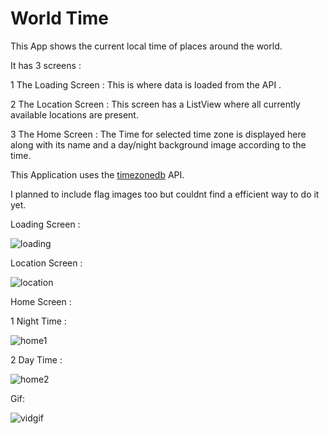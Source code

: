 # World Time

This App shows the current local time of places around the world.

It has 3 screens :

1  The Loading Screen  : This is where data is loaded from the API . 
                  
2  The Location Screen : This screen has a ListView where all currently available locations are present.
                  
3  The Home Screen     : The Time for  selected time zone is displayed here along with its name and a day/night background image according to the time.

This Application uses the [timezonedb](https://timezonedb.com/api) API.

I planned to include  flag images too but couldnt find a efficient way to do it yet.

Loading Screen :

![loading](https://user-images.githubusercontent.com/53505850/114239316-8ed56200-99a3-11eb-889f-0bd9a40a4188.png)

Location Screen :

![location](https://user-images.githubusercontent.com/53505850/114239461-bfb59700-99a3-11eb-875a-dca07733a3be.png)

Home Screen : 

1 Night Time :

![home1](https://user-images.githubusercontent.com/53505850/114239487-c80dd200-99a3-11eb-9a2c-535bc0496652.png)

2 Day Time :

![home2](https://user-images.githubusercontent.com/53505850/114239524-d0fea380-99a3-11eb-83ee-899953871061.png)


Gif:

![vidgif](https://user-images.githubusercontent.com/53505850/114239972-6ac65080-99a4-11eb-82f1-357758b71021.gif)
